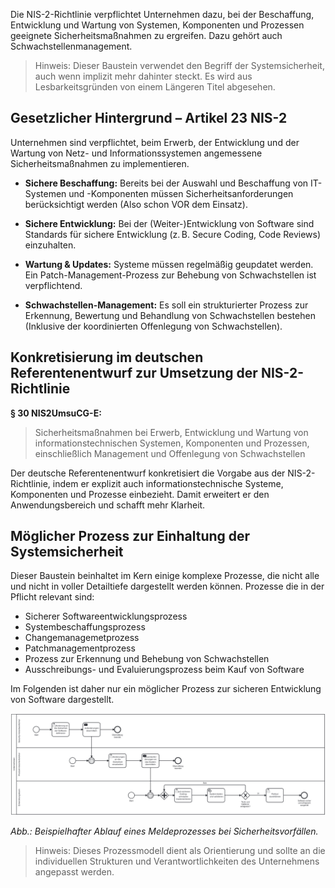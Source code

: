 Die NIS-2-Richtlinie verpflichtet Unternehmen dazu, bei der Beschaffung, Entwicklung und Wartung von Systemen, Komponenten und Prozessen geeignete Sicherheitsmaßnahmen zu ergreifen. Dazu gehört auch Schwachstellenmanagement. 

> Hinweis: Dieser Baustein verwendet den Begriff der Systemsicherheit, auch wenn implizit mehr dahinter steckt. Es wird aus Lesbarkeitsgründen von einem Längeren Titel abgesehen.


## Gesetzlicher Hintergrund – Artikel 23 NIS-2

Unternehmen sind verpflichtet, beim Erwerb, der Entwicklung und der Wartung von Netz- und Informationssystemen angemessene Sicherheitsmaßnahmen zu implementieren.

- **Sichere Beschaffung:** Bereits bei der Auswahl und Beschaffung von IT-Systemen und -Komponenten müssen Sicherheitsanforderungen berücksichtigt werden (Also schon VOR dem Einsatz).

- **Sichere Entwicklung:** Bei der (Weiter-)Entwicklung von Software sind Standards für sichere Entwicklung (z. B. Secure Coding, Code Reviews) einzuhalten.

- **Wartung & Updates:** Systeme müssen regelmäßig geupdatet werden. Ein Patch-Management-Prozess zur Behebung von Schwachstellen ist verpflichtend.

- **Schwachstellen-Management:** Es soll ein strukturierter Prozess zur Erkennung, Bewertung und Behandlung von Schwachstellen bestehen (Inklusive der koordinierten Offenlegung von Schwachstellen).

## Konkretisierung im deutschen Referentenentwurf zur Umsetzung der NIS-2-Richtlinie 
**§ 30 NIS2UmsuCG-E:**
> Sicherheitsmaßnahmen bei Erwerb, Entwicklung und Wartung von informationstechnischen Systemen, Komponenten und Prozessen, einschließlich Management und Offenlegung von Schwachstellen

Der deutsche Referentenentwurf konkretisiert die Vorgabe aus der NIS-2-Richtlinie, indem er explizit auch informationstechnische Systeme, Komponenten und Prozesse einbezieht. Damit erweitert er den Anwendungsbereich und schafft mehr Klarheit.

## Möglicher Prozess zur Einhaltung der Systemsicherheit

Dieser Baustein beinhaltet im Kern einige komplexe Prozesse, die nicht alle und nicht in voller Detailtiefe dargestellt werden können. Prozesse die in der Pflicht relevant sind: 
- Sicherer Softwareentwicklungsprozess
- Systembeschaffungsprozess
- Changemanagemetprozess
- Patchmanagementprozess
- Prozess zur Erkennung und Behebung von Schwachstellen
- Ausschreibungs- und Evaluierungsprozess beim Kauf von Software

Im Folgenden ist daher nur ein möglicher Prozess zur sicheren Entwicklung von Software dargestellt. 


![Prozessmodell zur Meldung von Sicherheitsvorfällen](media/Softwareentwicklung.png)

*Abb.: Beispielhafter Ablauf eines Meldeprozesses bei Sicherheitsvorfällen.*

> Hinweis: Dieses Prozessmodell dient als Orientierung und sollte an die individuellen Strukturen und Verantwortlichkeiten des Unternehmens angepasst werden.




